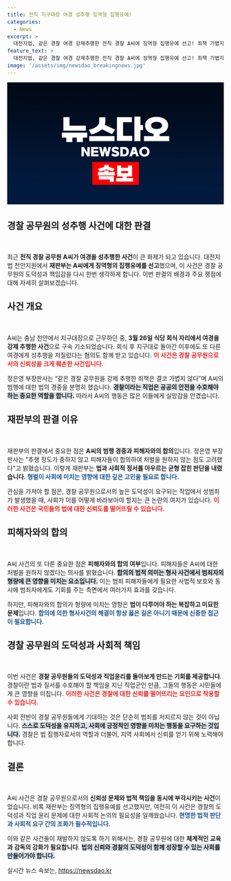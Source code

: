 ```yaml
---
title: 전직 지구대장 여경 성추행 징역형 집행유예!
categories:
  - News
excerpt: >
  대전지법, 같은 경찰 여경 강제추행한 전직 경찰 A씨에 징역형 집행유예 선고! 죄책 가볍지 않다는 재판부의 경고, 사건의 전모와 후폭풍은? 클릭하면 더 자세히 알아보세요!
feature_text: >
  대전지법, 같은 경찰 여경 강제추행한 전직 경찰 A씨에 징역형 집행유예 선고! 죄책 가볍지 않다는 재판부의 경고, 사건의 전모와 후폭풍은? 클릭하면 더 자세히 알아보세요!
image: '/assets/img/newsdao_breakingnews.jpg'
---
```


<p><img src="/assets/img/newsdao_breakingnews.jpg" alt="koreaapp 속보" /></p>

<h2 data-ke-size="size26">경찰 공무원의 성추행 사건에 대한 판결</h2>

<p data-ke-size="size16">&nbsp;</p>

<p>최근 <strong>전직 경찰 공무원 A씨가 여경을 성추행한 사건</strong>이 큰 화제가 되고 있습니다. 대전지법 천안지원에서 <strong>재판부는 A씨에게 징역형의 집행유예를 선고</strong>했으며, 이 사건은 경찰 공무원의 도덕성과 책임감을 다시 한번 생각하게 합니다. 이번 판결의 배경과 주요 쟁점에 대해 자세히 살펴보겠습니다.</p>

<h2 data-ke-size="size26">사건 개요</h2>

<p data-ke-size="size16">&nbsp;</p>

<p>A씨는 충남 천안에서 지구대장으로 근무하던 중, <strong>3월 26일 식당 회식 자리에서 여경을 강제 추행한 사건</strong>으로 구속 기소되었습니다. 회식 후 지구대로 돌아간 이후에도 또 다른 여경에게 성추행을 저질렀다는 혐의도 함께 받고 있습니다. <b><span style="color: #ee2323;">이 사건은 경찰 공무원으로서의 신뢰성을 크게 훼손한 사건입니다.</span></b></p>

<p>정은영 부장판사는 “같은 경찰 공무원을 강제 추행한 죄책은 결코 가볍지 않다”며 A씨의 범행에 대한 법의 경중을 분명히 했습니다. <b><span style="background-color: #21538527;">경찰이라는 직업은 공공의 안전을 수호해야 하는 중요한 역할을 합니다.</span></b> 따라서 A씨의 행동은 많은 이들에게 실망감을 안겼습니다.</p>

<h2 data-ke-size="size26">재판부의 판결 이유</h2>

<p data-ke-size="size16">&nbsp;</p>

<p>재판부의 판결에서 중요한 점은 <strong>A씨의 범행 경중과 피해자와의 합의</strong>입니다. 정은영 부장판사는 "추행 정도가 중하지 않고 피해자들이 합의하여 처벌을 원하지 않는 점도 고려했다"고 밝혔습니다. 이렇게 재판부는 <strong>법과 사회적 정서를 아우르는 균형 잡힌 판단을 내렸습니다</strong>. <b><span style="color: #1a5490;">형벌이 사회에 미치는 영향에 대한 깊은 고민을 필요로 합니다.</span></b></p>

<p>관심을 가져야 할 점은, 경찰 공무원으로서의 높은 도덕성이 요구되는 직업에서 성범죄가 발생했을 때, 사회가 이를 어떻게 바라보아야 할지는 큰 논란의 여지가 있습니다. <b><span style="color: #ee2323;">이러한 사건은 국민들의 법에 대한 신뢰도를 떨어뜨릴 수 있습니다.</span></b></p>

<h2 data-ke-size="size26">피해자와의 합의</h2>

<p data-ke-size="size16">&nbsp;</p>

<p>A씨 사건의 또 다른 중요한 점은 <strong>피해자와의 합의 여부</strong>입니다. 피해자들은 A씨에 대한 처벌을 원하지 않겠다는 의사를 밝혔습니다. <b><span style="background-color: #21538527;">합의의 법적 의미는 형사 사건에서 범죄자의 형량에 큰 영향을 미치는 요소입니다.</span></b> 이는 범죄 피해자들에게 필요한 사법적 보호와 동시에 범죄자에게도 기회를 주는 측면에서 여러가지 효과를 갖습니다.</p>

<p>하지만, 피해자와의 합의가 형량에 미치는 영향은 <strong>법이 다루어야 하는 복잡하고 미묘한 문제</strong>입니다. <b><span style="color: #1a5490;">합의에 의한 형사사건의 해결이 항상 옳은 길은 아니기 때문에 신중한 접근이 필요합니다.</span></b></p>

<h2 data-ke-size="size26">경찰 공무원의 도덕성과 사회적 책임</h2>

<p data-ke-size="size16">&nbsp;</p>

<p>이번 사건은 <strong>경찰 공무원들의 도덕성과 직업윤리를 돌아보게 만드는 기회를 제공합니다</strong>. 경찰이란 법과 질서를 수호해야 할 책임을 지닌 직업군인 만큼, 그들의 행동은 시민들에게 큰 영향을 미칩니다. <b><span style="color: #ee2323;">이러한 사건은 경찰에 대한 신뢰를 떨어뜨리는 요인으로 작용할 수 있습니다.</span></b></p>

<p>사회 전반이 경찰 공무원들에게 기대하는 것은 단순히 범죄를 저지르지 않는 것이 아닙니다. <b><span style="background-color: #21538527;">스스로 도덕성을 유지하고, 사회에 긍정적인 영향을 미치는 행동을 요구하는 것입니다.</span></b> 경찰은 법 집행자로서의 역할과 더불어, 지역 사회에서 신뢰를 얻기 위해 노력해야 합니다.</p>

<h2 data-ke-size="size26">결론</h2>

<p data-ke-size="size16">&nbsp;</p>

<p>A씨 사건은 경찰 공무원으로서의 <strong>신뢰성 문제와 법적 책임을 동시에 부각시키는 사건</strong>이었습니다. 비록 재판부는 징역형의 집행유예를 선고했지만, 여전히 이 사건은 경찰의 도덕성과 직업 윤리 문제에 대한 사회적 논의의 필요성을 일깨웠습니다. <b><span style="color: #1a5490;">현명한 법적 판단과 사회적 요구 간의 조화가 필수적입니다.</span></b></p>

<p>이와 같은 사건들이 재발하지 않도록 하기 위해서는, 경찰 공무원에 대한 <strong>체계적인 교육과 감독의 강화가 필요합니다</strong>. <b><span style="background-color: #21538527;">법의 신뢰와 경찰의 도덕성이 함께 성장할 수 있는 사회를 만들어가야 합니다.</span></b></p>
실시간 뉴스 속보는, <a href="https://newsdao.kr" rel="dofollow">https://newsdao.kr</a>



